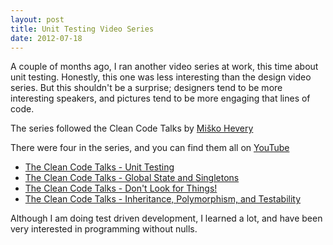 ```yaml
---
layout: post
title: Unit Testing Video Series
date: 2012-07-18
---
```


A couple of months ago, I ran another video series at work, this time about unit testing. Honestly, this one was less interesting than the design video series. But this shouldn't be a surprise; designers tend to be more interesting speakers, and pictures tend to be more engaging that lines of code.

The series followed the Clean Code Talks by [Miško Hevery](http://misko.hevery.com/about/)

There were four in the series, and you can find them all on [YouTube](http://www.youtube.com)

* [The Clean Code Talks - Unit Testing](http://www.youtube.com/watch?v=wEhu57pih5w)
* [The Clean Code Talks - Global State and Singletons](http://www.youtube.com/watch?v=-FRm3VPhseI)
* [The Clean Code Talks - Don't Look for Things!](http://www.youtube.com/watch?v=RlfLCWKxHJ0)
* [The Clean Code Talks - Inheritance, Polymorphism, and Testability](http://www.youtube.com/watch?v=4F72VULWFvc)

Although I am doing test driven development, I learned a lot, and have been very interested in programming without nulls.
